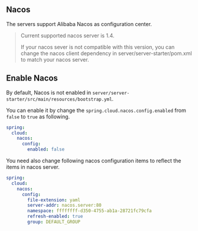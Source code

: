 
## Nacos

The servers support Alibaba Nacos as configuration center. 

> Current supported nacos server is 1.4. 
> 
> If your nacos sever is not compatible with this version, 
> you can change the nacos client dependency in server/server-starter/pom.xml to match your nacos server.
> 

## Enable Nacos

By default, Nacos is not enabled in `server/server-starter/src/main/resources/bootstrap.yml`.

You can enable it by change the `spring.cloud.nacos.config.enabled` from `false` to `true` as following.

```yaml
spring:
  cloud:
    nacos:
      config:
        enabled: false
```

You need also change following nacos configuration items to reflect the items in nacos server.

```yaml
spring:
  cloud:
    nacos:
      config:
        file-extension: yaml
        server-addr: nacos.server:80
        namespace: ffffffff-d350-4755-ab1a-28721fc79cfa
        refresh-enabled: true
        group: DEFAULT_GROUP

```
